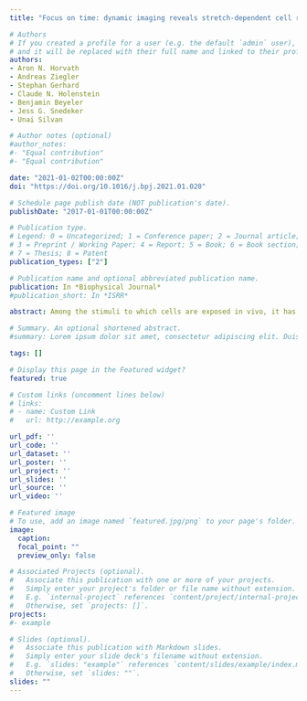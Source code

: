 ```yaml
---
title: "Focus on time: dynamic imaging reveals stretch-dependent cell relaxation and nuclear deformation"

# Authors
# If you created a profile for a user (e.g. the default `admin` user), write the username (folder name) here 
# and it will be replaced with their full name and linked to their profile.
authors:
- Aron N. Horvath 
- Andreas Ziegler
- Stephan Gerhard
- Claude N. Holenstein
- Benjamin Beyeler
- Jess G. Snedeker
- Unai Silvan

# Author notes (optional)
#author_notes:
#- "Equal contribution"
#- "Equal contribution"

date: "2021-01-02T00:00:00Z"
doi: "https://doi.org/10.1016/j.bpj.2021.01.020"

# Schedule page publish date (NOT publication's date).
publishDate: "2017-01-01T00:00:00Z"

# Publication type.
# Legend: 0 = Uncategorized; 1 = Conference paper; 2 = Journal article;
# 3 = Preprint / Working Paper; 4 = Report; 5 = Book; 6 = Book section;
# 7 = Thesis; 8 = Patent
publication_types: ["2"]

# Publication name and optional abbreviated publication name.
publication: In *Biophysical Journal*
#publication_short: In *ISRR*

abstract: Among the stimuli to which cells are exposed in vivo, it has been shown that tensile deformations induce specific cellular responses in musculoskeletal, cardiovascular, and stromal tissues. However, the early response of cells to sustained substrate-based stretch has remained elusive because of the short timescale at which it occurs. To measure the tensile mechanical properties of adherent cells immediately after the application of substrate deformations, we have developed a dynamic traction force microscopy method that enables subsecond temporal resolution imaging of transient subcellular events. The system employs a novel, to our knowledge, tracking approach with minimal computational overhead to compensate substrate-based, stretch-induced motion/drift of stretched single cells in real time, allowing capture of biophysical phenomena on multiple channels by fluorescent multichannel imaging on a single camera, thus avoiding the need for beam splitting with the associated loss of light. Using this tool, we have characterized the transient subcellular forces and nuclear deformations of single cells immediately after the application of equibiaxial strain. Our experiments reveal significant differences in the cell relaxation dynamics and in the intracellular propagation of force to the nuclear compartment in cells stretched at different strain rates and exposes the need for time control for the correct interpretation of dynamic cell mechanics experiments.

# Summary. An optional shortened abstract.
#summary: Lorem ipsum dolor sit amet, consectetur adipiscing elit. Duis posuere tellus ac convallis placerat. Proin tincidunt magna sed ex sollicitudin condimentum.

tags: []

# Display this page in the Featured widget?
featured: true

# Custom links (uncomment lines below)
# links:
# - name: Custom Link
#   url: http://example.org

url_pdf: ''
url_code: ''
url_dataset: ''
url_poster: ''
url_project: ''
url_slides: ''
url_source: ''
url_video: ''

# Featured image
# To use, add an image named `featured.jpg/png` to your page's folder. 
image:
  caption: 
  focal_point: ""
  preview_only: false

# Associated Projects (optional).
#   Associate this publication with one or more of your projects.
#   Simply enter your project's folder or file name without extension.
#   E.g. `internal-project` references `content/project/internal-project/index.md`.
#   Otherwise, set `projects: []`.
projects:
#- example

# Slides (optional).
#   Associate this publication with Markdown slides.
#   Simply enter your slide deck's filename without extension.
#   E.g. `slides: "example"` references `content/slides/example/index.md`.
#   Otherwise, set `slides: ""`.
slides: ""
---
```


